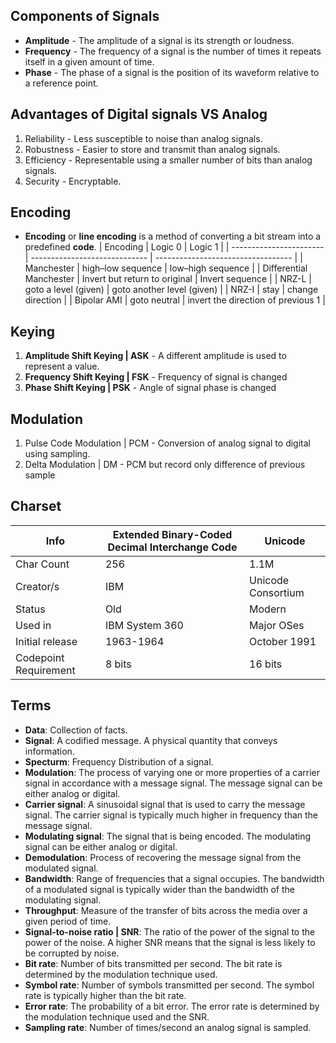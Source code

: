 ## Components of Signals
* __Amplitude__ - The amplitude of a signal is its strength or loudness.
* __Frequency__ - The frequency of a signal is the number of times it repeats itself in a given amount of time.
* __Phase__ - The phase of a signal is the position of its waveform relative to a reference point.

## Advantages of Digital signals VS Analog
1. Reliability -  Less susceptible to noise than analog signals.
2. Robustness - Easier to store and transmit than analog signals.
3. Efficiency - Representable using a smaller number of bits than analog signals.
4. Security - Encryptable.

## Encoding
* __Encoding__ or __line encoding__ is a method of converting a bit stream into a predefined
__code__.
| Encoding                | Logic 0                       | Logic 1                            |
| ----------------------- | ----------------------------- | ---------------------------------- |
| Manchester              | high–low sequence             | low–high sequence                  |
| Differential Manchester | Invert but return to original | Invert sequence                    |
| NRZ-L                   | goto a level (given)          | goto another level (given)         |
| NRZ-I                   | stay                          | change direction                   |
| Bipolar AMI             | goto neutral                  | invert the direction of previous 1 |

<!--     ┐  
    └
    ┌ 
    ┙  -->

## Keying
1. __Amplitude Shift Keying | ASK__ - A different amplitude is used to represent a value.
2. __Frequency Shift Keying | FSK__ - Frequency of signal is changed
3. __Phase Shift Keying | PSK__ - Angle of signal phase is changed


## Modulation
1. Pulse Code Modulation  | PCM - Conversion of analog signal to digital using sampling.
2. Delta Modulation | DM - PCM but record only difference of previous sample

## Charset
| Info                  | Extended Binary-Coded Decimal Interchange Code | Unicode            |
| --------------------- | ---------------------------------------------- | ------------------ |
| Char Count            | 256                                            | 1.1M               |
| Creator/s             | IBM                                            | Unicode Consortium |
| Status                | Old                                            | Modern             |
| Used in               | IBM System 360                                 | Major OSes         |
| Initial release       | 1963-1964                                      | October 1991       |
| Codepoint Requirement | 8 bits                                         | 16 bits            |

## Terms
* __Data__: Collection of facts.
* __Signal__: A codified message. A physical quantity that conveys information.
* __Specturm__: Frequency Distribution of a signal.
* __Modulation__: The process of varying one or more properties of a carrier signal in accordance with a message signal. The message signal can be either analog or digital.
* __Carrier signal__: A sinusoidal signal that is used to carry the message signal. The carrier signal is typically much higher in frequency than the message signal.
* __Modulating signal__: The signal that is being encoded. The modulating signal can be either analog or digital.
* __Demodulation__: Process of recovering the message signal from the modulated signal.
* __Bandwidth__: Range of frequencies that a signal occupies. The bandwidth of a modulated signal is typically wider than the bandwidth of the modulating signal.
* __Throughput__: Measure of the transfer of bits across the media over a given period of time.
* __Signal-to-noise ratio | SNR__: The ratio of the power of the signal to the power of the noise. A higher SNR means that the signal is less likely to be corrupted by noise.
* __Bit rate__: Number of bits transmitted per second. The bit rate is determined by the modulation technique used.
* __Symbol rate__: Number of symbols transmitted per second. The symbol rate is typically higher than the bit rate.
* __Error rate__: The probability of a bit error. The error rate is determined by the modulation technique used and the SNR.
* __Sampling rate__: Number of times/second an analog signal is sampled.
